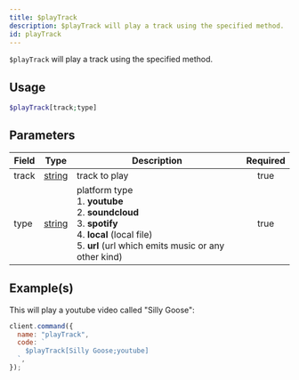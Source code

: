 ```yaml
---
title: $playTrack
description: $playTrack will play a track using the specified method.
id: playTrack
---
```


`$playTrack` will play a track using the specified method.

## Usage

```php
$playTrack[track;type]
```

## Parameters

| Field | Type                                                                                              | Description                                                                                                                                                                     | Required |
| ----- | ------------------------------------------------------------------------------------------------- | ------------------------------------------------------------------------------------------------------------------------------------------------------------------------------- | :------: |
| track | [string](https://developer.mozilla.org/en-US/docs/Web/JavaScript/Reference/Global_Objects/String) | track to play                                                                                                                                                                   |   true   |
| type  | [string](https://developer.mozilla.org/en-US/docs/Web/JavaScript/Reference/Global_Objects/String) | platform type <br /> 1. **youtube** <br /> 2. **soundcloud** <br /> 3. **spotify** <br /> 4. **local** (local file) <br /> 5. **url** (url which emits music or any other kind) |   true   |

## Example(s)

This will play a youtube video called "Silly Goose":

```javascript
client.command({
  name: "playTrack",
  code: `
    $playTrack[Silly Goose;youtube]
  `,
});
```
